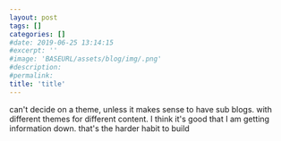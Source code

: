 ```yaml
---
layout: post
tags: []
categories: []
#date: 2019-06-25 13:14:15
#excerpt: ''
#image: 'BASEURL/assets/blog/img/.png'
#description:
#permalink:
title: 'title'
---
```



can't decide on a theme, unless it makes sense to have sub blogs. with different themes for different content. I think it's good that I am getting information down. that's the harder habit to build 
